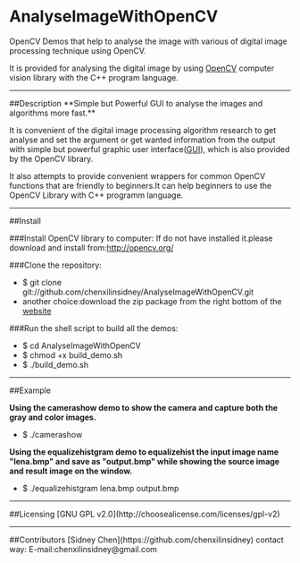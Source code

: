 AnalyseImageWithOpenCV
======================

OpenCV Demos that help to analyse the image with various of digital image processing technique using OpenCV.

It is provided for analysing the digital image by using [OpenCV](http://opencv.org/) computer vision library with the C++ program language.
<hr>
##Description
**Simple but Powerful GUI to analyse the images and algorithms more fast.**

It is convenient of the digital image processing algorithm research to get analyse and set the argument or get wanted information from the output with simple but powerful graphic user interface([GUI](http://docs.opencv.org/doc/tutorials/highgui/table_of_content_highgui/table_of_content_highgui.html#table-of-content-highgui)), which is also provided by the OpenCV
library.

It also attempts to provide convenient wrappers for common OpenCV functions that are friendly to beginners.It can help beginners to use the OpenCV Library with C++ programm language.
<hr>
##Install

###Install OpenCV library to computer:
If do not have installed it.please download and install from:http://opencv.org/

###Clone the repository:
* $ git clone git://github.com/chenxilinsidney/AnalyseImageWithOpenCV.git
* another choice:download the zip package from the right bottom of the [website](https://github.com/chenxilinsidney/AnalyseImageWithOpenCV)

###Run the shell script to build all the demos:
* $ cd AnalyseImageWithOpenCV
* $ chmod +x build_demo.sh
* $ ./build_demo.sh

<hr>
##Example

**Using the camerashow demo to show the camera and capture both the gray and color images.**
* $ ./camerashow

**Using the equalizehistgram demo to equalizehist the input image name "lena.bmp" and save as "output.bmp" while showing the source image and result image on the window.**
* $ ./equalizehistgram lena.bmp output.bmp

<hr>
##Licensing
[GNU GPL v2.0](http://choosealicense.com/licenses/gpl-v2)

<hr>
##Contributors
[Sidney Chen](https://github.com/chenxilinsidney)
contact way: E-mail:chenxilinsidney@gmail.com
